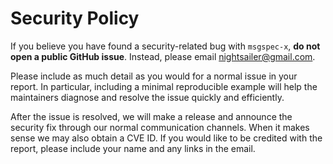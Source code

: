 # Security Policy

If you believe you have found a security-related bug with `msgspec-x`, **do not
open a public GitHub issue**. Instead, please email nightsailer@gmail.com.

Please include as much detail as you would for a normal issue in your report.
In particular, including a minimal reproducible example will help the
maintainers diagnose and resolve the issue quickly and efficiently.

After the issue is resolved, we will make a release and announce the security
fix through our normal communication channels. When it makes sense we may also
obtain a CVE ID. If you would like to be credited with the report, please
include your name and any links in the email.

